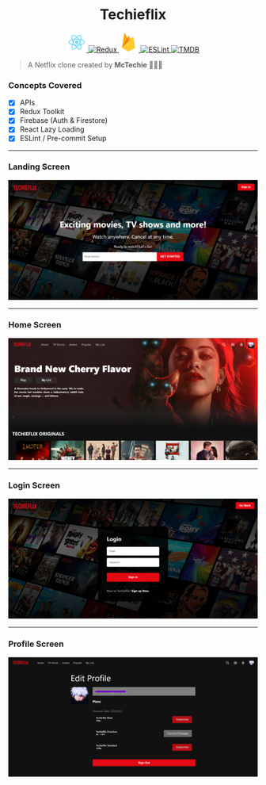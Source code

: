 <h1 align="center">
  Techieflix
</h1>
<p align="center">
  <a href="https://reactjs.org/">
    <img alt="React" src="https://raw.githubusercontent.com/github/explore/80688e429a7d4ef2fca1e82350fe8e3517d3494d/topics/react/react.png" width="40" />
  </a>
  <a href="https://redux-toolkit.js.org/">
    <img alt="Redux" src="https://redux-toolkit.js.org/img/redux.svg" width="45" />
  </a>
  <a href="https://firebase.google.com/">
    <img alt="Firebase" src="https://raw.githubusercontent.com/github/explore/80688e429a7d4ef2fca1e82350fe8e3517d3494d/topics/firebase/firebase.png" width="40" />
  </a>
  <a href="https://eslint.org/">
    <img alt="ESLint" src="https://d33wubrfki0l68.cloudfront.net/204482ca413433c80cd14fe369e2181dd97a2a40/092e2/assets/img/logo.svg" width="43" />
  </a>
  <a href="https://www.themoviedb.org/">
    <img alt="TMDB" src="https://www.themoviedb.org/assets/2/v4/logos/v2/blue_square_2-d537fb228cf3ded904ef09b136fe3fec72548ebc1fea3fbbd1ad9e36364db38b.svg" width="45" />
  </a>
</p>

> A Netflix clone created by **McTechie** 👨‍🎨✨

### Concepts Covered

- [x] APIs
- [x] Redux Toolkit
- [x] Firebase (Auth & Firestore)
- [x] React Lazy Loading
- [x] ESLint / Pre-commit Setup

---

### Landing Screen

![Landing Page](./assets/landing_screen.png)

---

### Home Screen

![Home Page](./assets/home_screen.png)

---

### Login Screen

![Login Page](./assets/login_screen.png)

---

### Profile Screen

![Profile Page](./assets/profile_screen.jpg)
